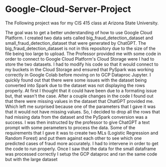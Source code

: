 # Google-Cloud-Server-Project

The Following project was for my CIS 415 class at Arizona State University.

The goal was to get a better understanding of how to use Google Cloud Platform. 
I created two data sets called big_fraud_detection_dataset and small_fraud_detection_dataset that were generated by ChatGPT. 
The big_fraud_detection_dataset is not in this repository due to the size of the file being too large to upload.
The Professor provided me with some code in order to connect to Google Cloud Platform's Cloud Storage were I had to store the two datasets.
I had to modify his code so that it would connect to my buckets in the Cloud Storage and ensured that PySpark was working correctly in Google Colab before moving on to GCP Dataproc Jupyter.
I quickly found out that there were some issues with the dataset being converted into Spark due to the dataset was not displaying the rows properly.
At first I thought that it could have been due to a formating issue but, that wasn't the case.
After a couple changes in the code I found out that there were missing values in the dataset that ChatGPT provided me.
Which left me surprised because one of the parameters that I gave it was that it would not have missing values.
So, I decided to drop all the rows that had missing data from the dataset and the PySpark conversion was a success.
I was then instructed by the professor to give ChatGPT a text prompt with some perameters to process the data.
Some of the requirements that I gave it was to create two MLs (Logistic Regression and Random Forest) and put them against each other to see which one predicted cases of fraud more accurately.
I had to intervene in order to get the code to run properly.
Once I saw that the data for the small dataframe was processed correctly I setup the GCP dataproc and ran the same code but with the large dataset

